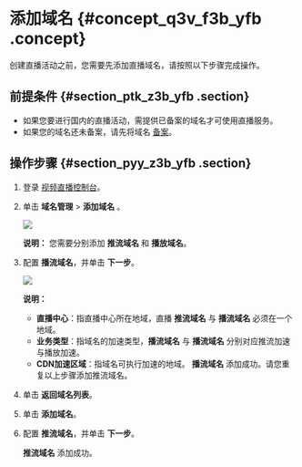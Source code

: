 # 添加域名 {#concept_q3v_f3b_yfb .concept}

创建直播活动之前，您需要先添加直播域名，请按照以下步骤完成操作。

## 前提条件 {#section_ptk_z3b_yfb .section}

-   如果您要进行国内的直播活动，需提供已备案的域名才可使用直播服务。
-   如果您的域名还未备案，请先将域名 [备案](https://beian.aliyun.com/?spm=5176.doc25418.416540.19.8SzHLY)。

## 操作步骤 {#section_pyy_z3b_yfb .section}

1.  登录 [视频直播控制台](https://live.console.aliyun.com/#/live/domains)。
2.  单击 **域名管理** \> **添加域名** 。

    ![](http://static-aliyun-doc.oss-cn-hangzhou.aliyuncs.com/assets/img/65144/154380704733143_zh-CN.png)

    **说明：** 您需要分别添加 **推流域名** 和 **播放域名**。

3.  配置 **播流域名**，并单击 **下一步**。

    ![](http://static-aliyun-doc.oss-cn-hangzhou.aliyuncs.com/assets/img/65144/154380704733144_zh-CN.png)

    **说明：** 

    -   **直播中心**：指直播中心所在地域，直播 **推流域名** 与 **播流域名** 必须在一个地域。
    -   **业务类型**：指域名的加速类型，**播流域名** 与 **播流域名** 分别对应推流加速与播放加速。
    -   **CDN加速区域**：指域名可执行加速的地域。
    **播流域名** 添加成功。请您重复以上步骤添加推流域名。

4.  单击 **返回域名列表**。
5.  单击 **添加域名**。
6.  配置 **推流域名**，并单击 **下一步**。

    **推流域名** 添加成功。


